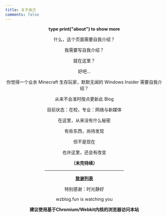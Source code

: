 ```yaml
---
title: 关于自己
comments: false
---
```

<p style="text-align:center"><strong>type print("about") to show more</strong></p>  
<p style="text-align:center">什么，这个页面需要自我介绍？</p>  
<p style="text-align:center">我需要写自我介绍？</p>  
<p style="text-align:center">就在这里？</p>  
<p style="text-align:center">好吧...</p>  
<p style="text-align:center">你觉得一个业余 Minecraft 生存玩家，默默无闻的 Windows Insider 需要自我介绍？</p>  
<p style="text-align:center">从来不会准时按点更新此 Blog</p>  
<p style="text-align:center">目前状态：在校，专业：网络与新媒体</p>  
<p style="text-align:center">在这里，从来没有什么秘密</p>  
<p style="text-align:center">有些东西，尚待发现</p>  
<p style="text-align:center">但不是现在</p>  
<p style="text-align:center">也许这里，还会有改变</p>  
<p style="text-align:center"><strong>（未完待续）</strong></p>   
<hr style="width:50%;margin-left:auto;margin-right:auto" />  
<p style="text-align:center"><u><strong>致谢列表</strong></u></p>  
<p style="text-align:center">特别感谢：时光静好</p>  
<p style="text-align:center">wzblog.fun is watching you</p>  
<p style="text-align:center"><strong>建议使用基于Chromium/Webkit内核的浏览器访问本站</strong></p>
<style>div.post-body p {margin-bottom: 8px !important}</style>
